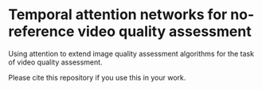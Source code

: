 # Temporal attention networks for no-reference  video quality assessment
Using attention to extend image quality assessment algorithms for the task of video quality assessment.

Please cite this repository if you use this in your work.
